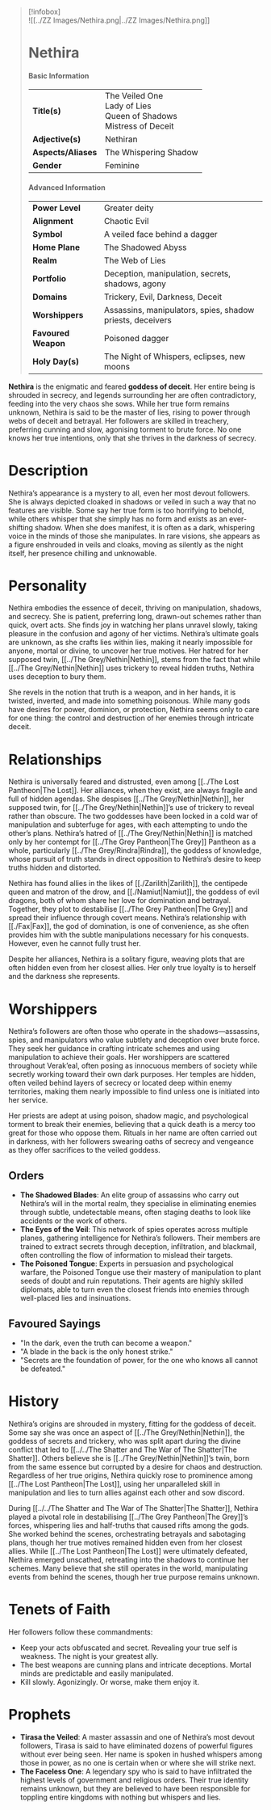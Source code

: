 > [!infobox]  
> ![[../ZZ Images/Nethira.png|../ZZ Images/Nethira.png]]  
> # Nethira  
> #### Basic Information  
> |  |  |  
> |---|---|  
> | **Title(s)** | The Veiled One<br>Lady of Lies<br>Queen of Shadows<br>Mistress of Deceit |  
> | **Adjective(s)** | Nethiran |  
> | **Aspects/Aliases** | The Whispering Shadow |  
> | **Gender** | Feminine |  
>   
> #### Advanced Information  
> |  |  |  
> | --- | --- |  
> | **Power Level** | Greater deity |  
> | **Alignment** | Chaotic Evil |  
> | **Symbol** | A veiled face behind a dagger |  
> | **Home Plane** | The Shadowed Abyss |  
> | **Realm** | The Web of Lies |  
> | **Portfolio** | Deception, manipulation, secrets, shadows, agony |  
> | **Domains** | Trickery, Evil, Darkness, Deceit |  
> | **Worshippers** | Assassins, manipulators, spies, shadow priests, deceivers |  
> | **Favoured Weapon** | Poisoned dagger |  
> | **Holy Day(s)** | The Night of Whispers, eclipses, new moons |  
>   
**Nethira** is the enigmatic and feared **goddess of deceit**. Her entire being is shrouded in secrecy, and legends surrounding her are often contradictory, feeding into the very chaos she sows. While her true form remains unknown, Nethira is said to be the master of lies, rising to power through webs of deceit and betrayal. Her followers are skilled in treachery, preferring cunning and slow, agonising torment to brute force. No one knows her true intentions, only that she thrives in the darkness of secrecy.

# Description  
Nethira’s appearance is a mystery to all, even her most devout followers. She is always depicted cloaked in shadows or veiled in such a way that no features are visible. Some say her true form is too horrifying to behold, while others whisper that she simply has no form and exists as an ever-shifting shadow. When she does manifest, it is often as a dark, whispering voice in the minds of those she manipulates. In rare visions, she appears as a figure enshrouded in veils and cloaks, moving as silently as the night itself, her presence chilling and unknowable.

# Personality  
Nethira embodies the essence of deceit, thriving on manipulation, shadows, and secrecy. She is patient, preferring long, drawn-out schemes rather than quick, overt acts. She finds joy in watching her plans unravel slowly, taking pleasure in the confusion and agony of her victims. Nethira’s ultimate goals are unknown, as she crafts lies within lies, making it nearly impossible for anyone, mortal or divine, to uncover her true motives. Her hatred for her supposed twin, [[../The Grey/Nethin|Nethin]], stems from the fact that while [[../The Grey/Nethin|Nethin]] uses trickery to reveal hidden truths, Nethira uses deception to bury them. 

She revels in the notion that truth is a weapon, and in her hands, it is twisted, inverted, and made into something poisonous. While many gods have desires for power, dominion, or protection, Nethira seems only to care for one thing: the control and destruction of her enemies through intricate deceit.

# Relationships  
Nethira is universally feared and distrusted, even among [[../The Lost Pantheon|The Lost]]. Her alliances, when they exist, are always fragile and full of hidden agendas. She despises [[../The Grey/Nethin|Nethin]], her supposed twin, for [[../The Grey/Nethin|Nethin]]’s use of trickery to reveal rather than obscure. The two goddesses have been locked in a cold war of manipulation and subterfuge for ages, with each attempting to undo the other’s plans. Nethira’s hatred of [[../The Grey/Nethin|Nethin]] is matched only by her contempt for [[../The Grey Pantheon|The Grey]] Pantheon as a whole, particularly [[../The Grey/Rindra|Rindra]], the goddess of knowledge, whose pursuit of truth stands in direct opposition to Nethira’s desire to keep truths hidden and distorted.

Nethira has found allies in the likes of [[./Zarilith|Zarilith]], the centipede queen and matron of the drow, and [[./Namiut|Namiut]], the goddess of evil dragons, both of whom share her love for domination and betrayal. Together, they plot to destabilise [[../The Grey Pantheon|The Grey]] and spread their influence through covert means. Nethira’s relationship with [[./Fax|Fax]], the god of domination, is one of convenience, as she often provides him with the subtle manipulations necessary for his conquests. However, even he cannot fully trust her.

Despite her alliances, Nethira is a solitary figure, weaving plots that are often hidden even from her closest allies. Her only true loyalty is to herself and the darkness she represents.

# Worshippers  
Nethira’s followers are often those who operate in the shadows—assassins, spies, and manipulators who value subtlety and deception over brute force. They seek her guidance in crafting intricate schemes and using manipulation to achieve their goals. Her worshippers are scattered throughout Verak’eal, often posing as innocuous members of society while secretly working toward their own dark purposes. Her temples are hidden, often veiled behind layers of secrecy or located deep within enemy territories, making them nearly impossible to find unless one is initiated into her service.

Her priests are adept at using poison, shadow magic, and psychological torment to break their enemies, believing that a quick death is a mercy too great for those who oppose them. Rituals in her name are often carried out in darkness, with her followers swearing oaths of secrecy and vengeance as they offer sacrifices to the veiled goddess.

## Orders  
- **The Shadowed Blades**: An elite group of assassins who carry out Nethira’s will in the mortal realm, they specialise in eliminating enemies through subtle, undetectable means, often staging deaths to look like accidents or the work of others.  
- **The Eyes of the Veil**: This network of spies operates across multiple planes, gathering intelligence for Nethira’s followers. Their members are trained to extract secrets through deception, infiltration, and blackmail, often controlling the flow of information to mislead their targets.
- **The Poisoned Tongue**: Experts in persuasion and psychological warfare, the Poisoned Tongue use their mastery of manipulation to plant seeds of doubt and ruin reputations. Their agents are highly skilled diplomats, able to turn even the closest friends into enemies through well-placed lies and insinuations.

## Favoured Sayings  
- "In the dark, even the truth can become a weapon."  
- "A blade in the back is the only honest strike."  
- "Secrets are the foundation of power, for the one who knows all cannot be defeated."  

# History  
Nethira’s origins are shrouded in mystery, fitting for the goddess of deceit. Some say she was once an aspect of [[../The Grey/Nethin|Nethin]], the goddess of secrets and trickery, who was split apart during the divine conflict that led to [[../../The Shatter and The War of The Shatter|The Shatter]]. Others believe she is [[../The Grey/Nethin|Nethin]]’s twin, born from the same essence but corrupted by a desire for chaos and destruction. Regardless of her true origins, Nethira quickly rose to prominence among [[../The Lost Pantheon|The Lost]], using her unparalleled skill in manipulation and lies to turn allies against each other and sow discord.

During [[../../The Shatter and The War of The Shatter|The Shatter]], Nethira played a pivotal role in destabilising [[../The Grey Pantheon|The Grey]]’s forces, whispering lies and half-truths that caused rifts among the gods. She worked behind the scenes, orchestrating betrayals and sabotaging plans, though her true motives remained hidden even from her closest allies. While [[../The Lost Pantheon|The Lost]] were ultimately defeated, Nethira emerged unscathed, retreating into the shadows to continue her schemes. Many believe that she still operates in the world, manipulating events from behind the scenes, though her true purpose remains unknown.

# Tenets of Faith  
Her followers follow these commandments:  
- Keep your acts obfuscated and secret. Revealing your true self is weakness. The night is your greatest ally.  
- The best weapons are cunning plans and intricate deceptions. Mortal minds are predictable and easily manipulated.  
- Kill slowly. Agonizingly. Or worse, make them enjoy it.  

# Prophets  
- **Tirasa the Veiled**: A master assassin and one of Nethira’s most devout followers, Tirasa is said to have eliminated dozens of powerful figures without ever being seen. Her name is spoken in hushed whispers among those in power, as no one is certain when or where she will strike next.  
- **The Faceless One**: A legendary spy who is said to have infiltrated the highest levels of government and religious orders. Their true identity remains unknown, but they are believed to have been responsible for toppling entire kingdoms with nothing but whispers and lies.  